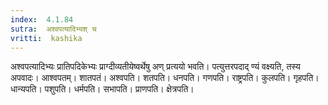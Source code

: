 ```yaml
---
index:  4.1.84
sutra:  अश्वपत्यादिभ्यश् च
vritti:  kashika 
---
```


अश्वपत्यादिभ्यः प्रातिपदिकेभ्यः प्राग्दीव्यतीयेष्वर्थेषु अण् प्रत्ययो भवति। पत्युत्तरपदाद् ण्यं वक्ष्यति, तस्य अपवादः। आश्वपतम्। शातपतं। अश्वपति। शतपति। धनपति। गणपति। राष्ट्रपति। कुलपति। गृहपति। धान्यपति। पशुपति। धर्मपति। सभापति। प्राणपति। क्षेत्रपति।

